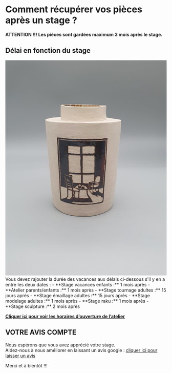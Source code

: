 # Comment récupérer vos pièces après un stage ?
**ATTENTION !!! Les pièces sont gardées maximum 3 mois après le stage.** 
## Délai en fonction du stage 
<img src="/images/vase-poterie-modelage_atelier-fans-de-terre.jpeg" class="image-stage">  
Vous devez rajouter la durée des vacances aux délais ci-dessous s'il y en a entre les deux dates :  
- **Stage vacances enfants :** 1 mois après 
- **Atelier parents/enfants :** 1 mois après 
- **Stage tournage adultes :** 15 jours après 
- **Stage émaillage adultes :** 15 jours après 
- **Stage modelage adultes :** 1 mois après 
- **Stage raku :** 1 mois après 
- **Stage sculpture :**  2 mois après 


**[Cliquer ici pour voir les horaires d’ouverture de l’atelier](contact)**

## VOTRE AVIS COMPTE
Nous espérons que vous avez apprécié votre stage.  
Aidez-nous à nous améliorer en laissant un avis google : [cliquer ici pour laisser un avis](https://g.page/fansdeterre/review?gm)  

Merci et à bientôt !!!



